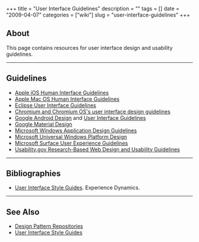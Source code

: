 +++
title = "User Interface Guidelines"
description = ""
tags = []
date = "2009-04-07"
categories = ["wiki"]
slug = "user-interface-guidelines"
+++




<h2 id="toc0">About</h2>
<p>This page contains resources for user interface design and usability guidelines.</p>

<hr />

<h2 id="toc1">Guidelines</h2>

<ul>
    <li> <a href="http://developer.apple.com/iphone/library/documentation/UserExperience/Conceptual/MobileHIG/Introduction/Introduction.html">Apple iOS Human Interface Guidelines</a></li>
    <li> <a href="https://developer.apple.com/library/content/documentation/UserExperience/Conceptual/OSXHIGuidelines/">Apple Mac OS Human Interface Guidelines</a></li>
    <li> <a href="http://wiki.eclipse.org/index.php/User_Interface_Guidelines">Eclipse User Interface Guidelines</a></li>    
    <li> <a href="http://www.chromium.org/user-experience">Chromium and Chromium OS's user interface design guidelines</a></li>
    <li> <a href="http://developer.android.com/design/index.html">Google Android Design</a> and <a href="http://developer.android.com/guide/practices/ui_guidelines/index.html">User Interface Guidelines</a></li>
    <li> <a href="http://www.google.com/design/spec/material-design/introduction.html">Google Material Design</a></li>
    <li> <a href="https://developer.microsoft.com/en-us/windows/desktop/design">Microsoft Windows Application Design Guidelines</a></li>
    <li><a href="https://developer.microsoft.com/en-us/windows/apps/design">Microsoft Universal Windows Platform Design﻿﻿</a></li>
    <li> <a href="http://developer.android.com/guide/practices/ui_guidelines/index.html">Microsoft Surface User Experience Guidelines</a></li>
    <li> <a href="http://www.usability.gov/pdfs/guidelines.html">Usability.gov Research-Based Web Design and Usability Guidelines</a></li>
</ul>

<hr />

<h2 id="toc4">Bibliographies</h2>
<ul>
    <li> <a href="http://www.experiencedynamics.com/science-usability/ui-style-guides">User Interface Style Guides</a>. Experience Dynamics.</li>
</ul>

<hr />

<h2 id="toc5">See Also</h2>
<ul>
    <li> <a href="/wiki/design-pattern-repositories/">Design Pattern Repositories</a> </li>
    <li> <a href="/wiki/user-interface-style-guides/">User Interface Style Guides</a></li>
</ul>
